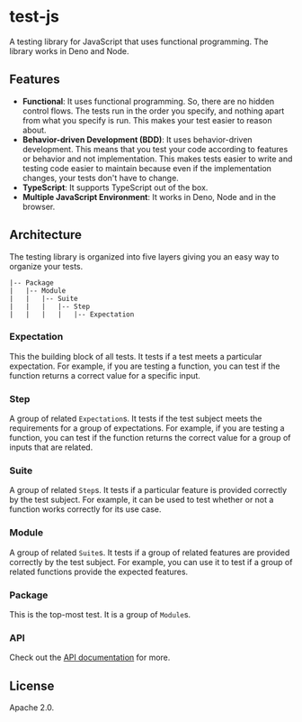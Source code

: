 # test-js

A testing library for JavaScript that uses functional programming. The library works in Deno and Node.

## Features

- **Functional**: It uses functional programming. So, there are no hidden control flows. The tests run in the order you specify, and nothing apart from what you specify is run. This makes your test easier to reason about.
- **Behavior-driven Development (BDD)**: It uses behavior-driven development. This means that you test your code according to features or behavior and not implementation. This makes tests easier to write and testing code easier to maintain because even if the implementation changes, your tests don't have to change.
- **TypeScript**: It supports TypeScript out of the box.
- **Multiple JavaScript Environment**: It works in Deno, Node and in the browser.

## Architecture

The testing library is organized into five layers giving you an easy way to organize your tests.

```
|-- Package
|   |-- Module
|   |   |-- Suite
|   |   |   |-- Step
|   |   |   |   |-- Expectation
```

### Expectation

This the building block of all tests. It tests if a test meets a particular expectation. For example, if you are testing a function, you can test if the function returns a correct value for a specific input.

### Step

A group of related `Expectation`s. It tests if the test subject meets the requirements for a group of expectations. For example, if you are testing a function, you can test if the function returns the correct value for a group of inputs that are related.

### Suite

A group of related `Step`s. It tests if a particular feature is provided correctly by the test subject. For example, it can be used to test whether or not a function works correctly for its use case.

### Module

A group of related `Suite`s. It tests if a group of related features are provided correctly by the test subject. For example, you can use it to test if a group of related functions provide the expected features.

### Package

This is the top-most test. It is a group of `Module`s.

### API

Check out the [API documentation](./docs/api.md) for more.

## License

Apache 2.0.
